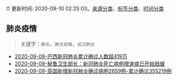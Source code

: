 :alarm_clock: 更新时间: 2020-09-10 02:25:03。[来源分类](../README.md)、[标签分类](../TAGS.md)、[时间分类](../TIMELINE.md)

## 肺炎疫情


> 关键字：`肺炎`、`肺炎疫情`、`武汉肺炎`



- [2020-09-09-巴西新冠肺炎累计确诊人数超419万](http://app.cctv.com/special/cportal/detail/arti/index.html?id=ArtiUtAXImUOkUyfKkikttKt200910&isfromapp=1) 
- [2020-09-09-秘鲁卫生部长：新冠肺炎死亡病例增速或已开始趋缓](http://app.cctv.com/special/cportal/detail/arti/index.html?id=ArtijkDHHtlsySHxzchRjNgv200910&isfromapp=1) 
- [2020-09-09-英国新增新冠肺炎确诊病例2659例-累计确诊355219例](http://app.cctv.com/special/cportal/detail/arti/index.html?id=ArtiOl9T1FC4tpN8V1wmP3DF200909&isfromapp=1) 